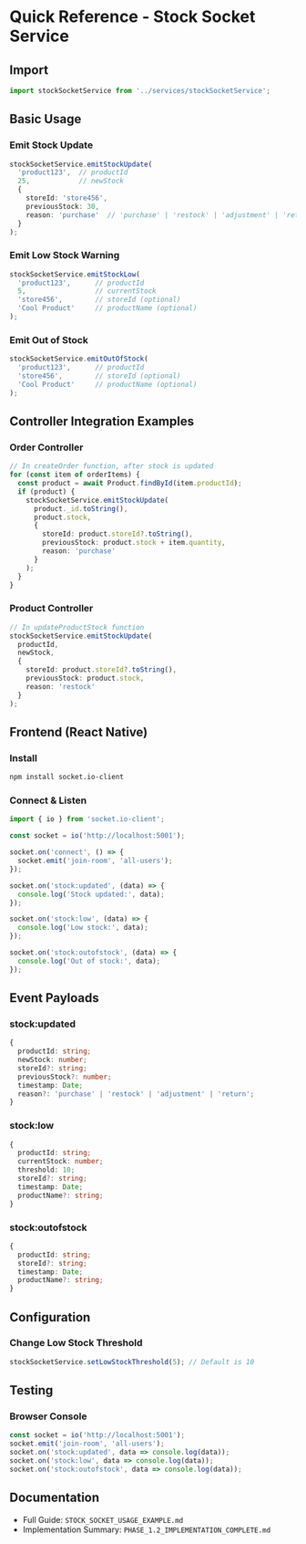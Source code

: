 # Quick Reference - Stock Socket Service

## Import
```typescript
import stockSocketService from '../services/stockSocketService';
```

## Basic Usage

### Emit Stock Update
```typescript
stockSocketService.emitStockUpdate(
  'product123',  // productId
  25,            // newStock
  {
    storeId: 'store456',
    previousStock: 30,
    reason: 'purchase'  // 'purchase' | 'restock' | 'adjustment' | 'return'
  }
);
```

### Emit Low Stock Warning
```typescript
stockSocketService.emitStockLow(
  'product123',      // productId
  5,                 // currentStock
  'store456',        // storeId (optional)
  'Cool Product'     // productName (optional)
);
```

### Emit Out of Stock
```typescript
stockSocketService.emitOutOfStock(
  'product123',      // productId
  'store456',        // storeId (optional)
  'Cool Product'     // productName (optional)
);
```

## Controller Integration Examples

### Order Controller
```typescript
// In createOrder function, after stock is updated
for (const item of orderItems) {
  const product = await Product.findById(item.productId);
  if (product) {
    stockSocketService.emitStockUpdate(
      product._id.toString(),
      product.stock,
      {
        storeId: product.storeId?.toString(),
        previousStock: product.stock + item.quantity,
        reason: 'purchase'
      }
    );
  }
}
```

### Product Controller
```typescript
// In updateProductStock function
stockSocketService.emitStockUpdate(
  productId,
  newStock,
  {
    storeId: product.storeId?.toString(),
    previousStock: product.stock,
    reason: 'restock'
  }
);
```

## Frontend (React Native)

### Install
```bash
npm install socket.io-client
```

### Connect & Listen
```typescript
import { io } from 'socket.io-client';

const socket = io('http://localhost:5001');

socket.on('connect', () => {
  socket.emit('join-room', 'all-users');
});

socket.on('stock:updated', (data) => {
  console.log('Stock updated:', data);
});

socket.on('stock:low', (data) => {
  console.log('Low stock:', data);
});

socket.on('stock:outofstock', (data) => {
  console.log('Out of stock:', data);
});
```

## Event Payloads

### stock:updated
```typescript
{
  productId: string;
  newStock: number;
  storeId?: string;
  previousStock?: number;
  timestamp: Date;
  reason?: 'purchase' | 'restock' | 'adjustment' | 'return';
}
```

### stock:low
```typescript
{
  productId: string;
  currentStock: number;
  threshold: 10;
  storeId?: string;
  timestamp: Date;
  productName?: string;
}
```

### stock:outofstock
```typescript
{
  productId: string;
  storeId?: string;
  timestamp: Date;
  productName?: string;
}
```

## Configuration

### Change Low Stock Threshold
```typescript
stockSocketService.setLowStockThreshold(5); // Default is 10
```

## Testing

### Browser Console
```javascript
const socket = io('http://localhost:5001');
socket.emit('join-room', 'all-users');
socket.on('stock:updated', data => console.log(data));
socket.on('stock:low', data => console.log(data));
socket.on('stock:outofstock', data => console.log(data));
```

## Documentation
- Full Guide: `STOCK_SOCKET_USAGE_EXAMPLE.md`
- Implementation Summary: `PHASE_1.2_IMPLEMENTATION_COMPLETE.md`